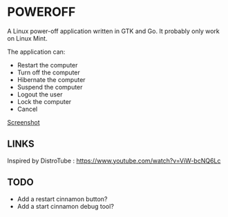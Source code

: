 # POWEROFF

A Linux power-off application written in GTK and Go. It probably only work on Linux Mint. 

The application can:
* Restart the computer
* Turn off the computer
* Hibernate the computer
* Suspend the computer
* Logout the user
* Lock the computer
* Cancel

[Screenshot](assets/screenshot.png)

## LINKS
Inspired by DistroTube : https://www.youtube.com/watch?v=ViW-bcNQ6Lc

## TODO
* Add a restart cinnamon button?
* Add a start cinnamon debug tool?
